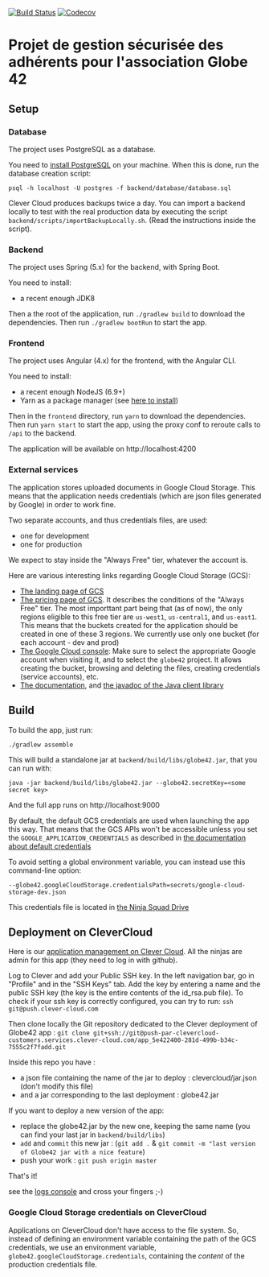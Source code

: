 [![Build Status](https://circleci.com/gh/Ninja-Squad/globe42.svg?style=svg)](https://circleci.com/gh/Ninja-Squad/globe42)
[![Codecov](https://codecov.io/gh/Ninja-Squad/globe42/branch/master/graph/badge.svg)](https://codecov.io/gh/Ninja-Squad/globe42)

# Projet de gestion sécurisée des adhérents pour l'association Globe 42

## Setup


### Database

The project uses PostgreSQL as a database.
 
You need to [install PostgreSQL](https://www.postgresql.org/download/) on your machine.
When this is done, run the database creation script:

    psql -h localhost -U postgres -f backend/database/database.sql

Clever Cloud produces backups twice a day. You can import a backend locally to test with the real production data
by executing the script `backend/scripts/importBackupLocally.sh`. (Read the instructions inside the script).
    
### Backend

The project uses Spring (5.x) for the backend,
with Spring Boot.

You need to install:

- a recent enough JDK8

Then a the root of the application, run `./gradlew build` to download the dependencies.
Then run `./gradlew bootRun` to start the app.

### Frontend

The project uses Angular (4.x) for the frontend,
with the Angular CLI.

You need to install:

- a recent enough NodeJS (6.9+)
- Yarn as a package manager (see [here to install](https://yarnpkg.com/en/docs/install))

Then in the `frontend` directory, run `yarn` to download the dependencies.
Then run `yarn start` to start the app, using the proxy conf to reroute calls to `/api` to the backend.

The application will be available on http://localhost:4200

### External services

The application stores uploaded documents in Google Cloud Storage. This means that the application
needs credentials (which are json files generated by Google) in order to work fine.

Two separate accounts, and thus credentials files, are used:

 - one for development
 - one for production
 
We expect to stay inside the "Always Free" tier, whatever the account is.

Here are various interesting links regarding Google Cloud Storage (GCS):

 - [The landing page of GCS](https://cloud.google.com/storage/)
 - [The pricing page of GCS](https://cloud.google.com/storage/pricing). It describes the conditions 
   of the "Always Free" tier. The most importtant part being that (as of now), the only regions 
   eligible to this free tier are `us-west1`, `us-central1`, and `us-east1`. This means that the buckets
   created for the application should be created in one of these 3 regions. We currently use only one bucket 
   (for each account - dev and prod)
 - [The Google Cloud console](https://console.cloud.google.com/storage): Make sure to select the appropriate 
   Google account when visiting it, and to select the `globe42` project. It allows creating the bucket,
   browsing and deleting the files, creating credentials (service accounts), etc.
 - [The documentation](https://cloud.google.com/storage/docs/), and 
   [the javadoc of the Java client library](https://googlecloudplatform.github.io/google-cloud-java/0.23.1/apidocs/index.html)
 
## Build

To build the app, just run:

    ./gradlew assemble
    
This will build a standalone jar at `backend/build/libs/globe42.jar`, that you can run with:

    java -jar backend/build/libs/globe42.jar --globe42.secretKey=<some secret key>
    
And the full app runs on http://localhost:9000

By default, the default GCS credentials are used when launching the app this way. That means
that the GCS APIs won't be accessible unless you set the `GOOGLE_APPLICATION_CREDENTIALS` as
described in [the documentation about default credentials](https://developers.google.com/identity/protocols/application-default-credentials#howtheywork)

To avoid setting a global environment variable, you can instead use this command-line option:

    --globe42.googleCloudStorage.credentialsPath=secrets/google-cloud-storage-dev.json
    
This credentials file is located in [the Ninja Squad Drive](https://drive.google.com/drive/u/1/folders/0B0FLWwufPzrTN1NVTDZJMWZTVXc)

## Deployment on CleverCloud

Here is our [application management on Clever Cloud](https://console.clever-cloud.com/organisations/orga_dd753560-9dfe-4c93-a891-c639d138354b). All the ninjas are admin for this app (they need to log in with github).

Log to Clever and add your Public SSH key. In the left navigation bar, go in "Profile" and in the "SSH Keys" tab. Add the key by entering a name and the public SSH key (the key is the entire contents of the id_rsa.pub file). To check if your ssh key is correctly configured, you can try to run:
`ssh git@push.clever-cloud.com`

Then clone locally the Git repository dedicated to the Clever deployment of Globe42 app : `git clone git+ssh://git@push-par-clevercloud-customers.services.clever-cloud.com/app_5e422400-281d-499b-b34c-7555c2f7fadd.git`

Inside this repo you have :
- a json file containing the name of the jar to deploy : clevercloud/jar.json (don't modify this file)
- and a jar corresponding to the last deployment : globe42.jar

If you want to deploy a new version of the app:
- replace the globe42.jar by the new one, keeping the same name (you can find your last jar in `backend/build/libs`)
- `add` and `commit` this new jar : (`git add .` & `git commit -m "last version of Globe42 jar with a nice feature`)
- push your work : `git push origin master`

That's it!

see the [logs console](https://console.clever-cloud.com/organisations/orga_dd753560-9dfe-4c93-a891-c639d138354b/applications/app_5e422400-281d-499b-b34c-7555c2f7fadd/logs) and cross your fingers ;-)

### Google Cloud Storage credentials on CleverCloud

Applications on CleverCloud don't have access to the file system. So, instead of defining an environment variable
containing the path of the GCS credentials, we use an environment variable, `globe42.googleCloudStorage.credentials`,
containing the *content* of the production credentials file. 


